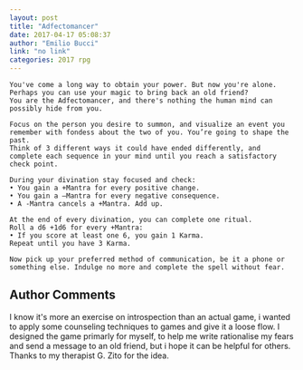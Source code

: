 ```yaml
---
layout: post
title: "Adfectomancer"
date: 2017-04-17 05:08:37
author: "Emilio Bucci"
link: "no link"
categories: 2017 rpg
---
```

```
You've come a long way to obtain your power. But now you're alone.
Perhaps you can use your magic to bring back an old friend?
You are the Adfectomancer, and there's nothing the human mind can possibly hide from you.

Focus on the person you desire to summon, and visualize an event you remember with fondess about the two of you. You’re going to shape the past.
Think of 3 different ways it could have ended differently, and complete each sequence in your mind until you reach a satisfactory check point.

During your divination stay focused and check:
• You gain a +Mantra for every positive change.
• You gain a –Mantra for every negative consequence.
• A -Mantra cancels a +Mantra. Add up.

At the end of every divination, you can complete one ritual.
Roll a d6 +1d6 for every +Mantra:
• If you score at least one 6, you gain 1 Karma.
Repeat until you have 3 Karma.

Now pick up your preferred method of communication, be it a phone or something else. Indulge no more and complete the spell without fear.
```
## Author Comments 

I know it's more an exercise on introspection than an actual game, i wanted to apply some counseling techniques to games and give it a loose flow. I designed the game primarly for myself, to help me write rationalise my fears and send a message to an old friend, but i hope it can be helpful for others. Thanks to my therapist G. Zito for the idea.
